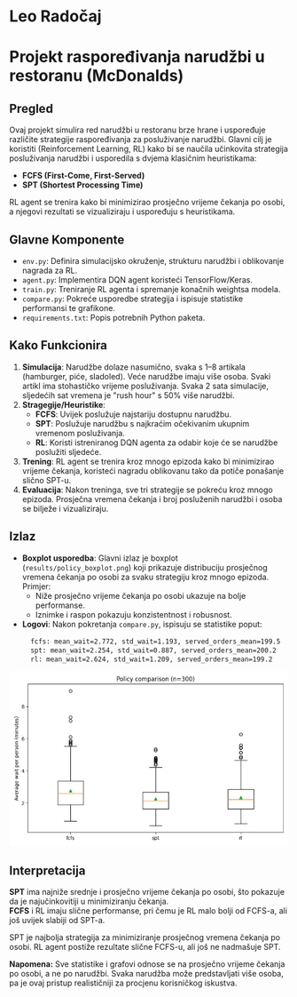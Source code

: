 # Leo Radočaj

# Projekt raspoređivanja narudžbi u restoranu (McDonalds)

## Pregled

Ovaj projekt simulira red narudžbi u restoranu brze hrane i uspoređuje različite strategije raspoređivanja za posluživanje narudžbi. Glavni cilj je koristiti (Reinforcement Learning, RL) kako bi se naučila učinkovita strategija posluživanja narudžbi i usporedila s dvjema klasičnim heuristikama:

- **FCFS (First-Come, First-Served)**
- **SPT (Shortest Processing Time)**

RL agent se trenira kako bi minimizirao prosječno vrijeme čekanja po osobi, a njegovi rezultati se vizualiziraju i uspoređuju s heuristikama.

## Glavne Komponente

- `env.py`: Definira simulacijsko okruženje, strukturu narudžbi i oblikovanje nagrada za RL.
- `agent.py`: Implementira DQN agent koristeći TensorFlow/Keras.
- `train.py`: Treniranje RL agenta i spremanje konačnih weightsa modela.
- `compare.py`: Pokreće usporedbe strategija i ispisuje statistike performansi te grafikone.
- `requirements.txt`: Popis potrebnih Python paketa.

## Kako Funkcionira

1. **Simulacija**: Narudžbe dolaze nasumično, svaka s 1–8 artikala (hamburger, piće, sladoled). Veće narudžbe imaju više osoba. Svaki artikl ima stohastičko vrijeme posluživanja.
Svaka 2 sata simulacije, sljedećih sat vremena je "rush hour" s 50% više narudžbi.
2. **Stragegije/Heuristike**:
    - **FCFS**: Uvijek poslužuje najstariju dostupnu narudžbu.
    - **SPT**: Poslužuje narudžbu s najkraćim očekivanim ukupnim vremenom posluživanja.
    - **RL**: Koristi istreniranog DQN agenta za odabir koje će se narudžbe poslužiti sljedeće.
3. **Trening**: RL agent se trenira kroz mnogo epizoda kako bi minimizirao vrijeme čekanja, koristeći nagradu oblikovanu tako da potiče ponašanje slično SPT-u.
4. **Evaluacija**: Nakon treninga, sve tri strategije se pokreću kroz mnogo epizoda. Prosječna vremena čekanja i broj posluženih narudžbi i osoba se bilježe i vizualiziraju.

## Izlaz

- **Boxplot usporedba**: Glavni izlaz je boxplot (`results/policy_boxplot.png`) koji prikazuje distribuciju prosječnog vremena čekanja po osobi za svaku strategiju kroz mnogo epizoda. Primjer:
    - Niže prosječno vrijeme čekanja po osobi ukazuje na bolje performanse.
    - Iznimke i raspon pokazuju konzistentnost i robusnost.
- **Logovi**: Nakon pokretanja `compare.py`, ispisuju se statistike poput:
  ```
    fcfs: mean_wait=2.772, std_wait=1.193, served_orders_mean=199.5
    spt: mean_wait=2.254, std_wait=0.887, served_orders_mean=200.2
    rl: mean_wait=2.624, std_wait=1.209, served_orders_mean=199.2
  ```

![Boxplot usporedbe](results/policy_boxplot.png)

## Interpretacija

**SPT** ima najniže srednje i prosječno vrijeme čekanja po osobi, što pokazuje da je najučinkovitiji u minimiziranju čekanja.  
**FCFS** i RL imaju slične performanse, pri čemu je RL malo bolji od FCFS-a, ali još uvijek slabiji od SPT-a.

SPT je najbolja strategija za minimiziranje prosječnog vremena čekanja po osobi. RL agent postiže rezultate slične FCFS-u, ali još ne nadmašuje SPT.

**Napomena:** Sve statistike i grafovi odnose se na prosječno vrijeme čekanja po osobi, a ne po narudžbi. Svaka narudžba može predstavljati više osoba, pa je ovaj pristup realističniji za procjenu korisničkog iskustva.

